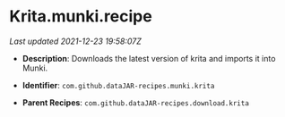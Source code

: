 # Krita.munki.recipe

_Last updated 2021-12-23 19:58:07Z_

- **Description**: Downloads the latest version of krita and imports it into Munki.

- **Identifier**: `com.github.dataJAR-recipes.munki.krita`

- **Parent Recipes**: `com.github.dataJAR-recipes.download.krita`